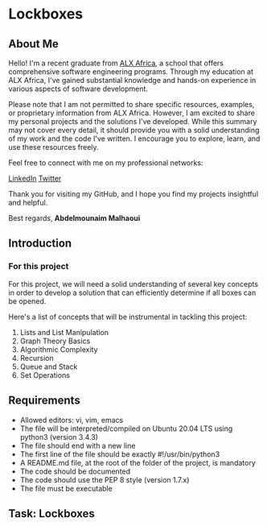 # Lockboxes

## About Me
Hello! I'm a recent graduate from [ALX Africa](https://www.alxafrica.com/), a school that offers comprehensive software engineering programs. Through my education at ALX Africa, I've gained substantial knowledge and hands-on experience in various aspects of software development.

Please note that I am not permitted to share specific resources, examples, or proprietary information from ALX Africa. However, I am excited to share my personal projects and the solutions I've developed. While this summary may not cover every detail, it should provide you with a solid understanding of my work and the code I've written. I encourage you to explore, learn, and use these resources freely.

Feel free to connect with me on my professional networks:

[LinkedIn](https://www.linkedin.com/in/abdelmounaim-malhaoui/)
[Twitter](https://x.com/abdelmo65183220)

Thank you for visiting my GitHub, and I hope you find my projects insightful and helpful.

Best regards,
**Abdelmounaim Malhaoui**

## Introduction




### For this project

For this project, we will need a solid understanding of several key concepts in order to develop a solution that can efficiently determine if all boxes can be opened.  

Here's a list of concepts that will be instrumental  in tackling this project:  
1. Lists and List Manipulation
2. Graph Theory Basics
3. Algorithmic Complexity
4. Recursion
5. Queue and Stack
6. Set Operations

## Requirements

- Allowed editors: vi, vim, emacs
- The file will be interpreted/compiled on Ubuntu 20.04 LTS using python3 (version 3.4.3)
- The file should end with a new line
- The first line of the file should be exactly #!/usr/bin/python3
- A README.md file, at the root of the folder of the project, is mandatory
- The code should be documented
- The code should use the PEP 8 style (version 1.7.x)
- The file must be executable

## Task: Lockboxes

